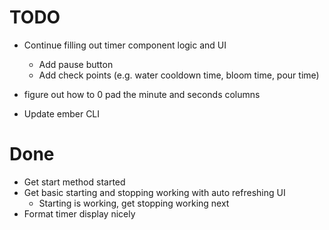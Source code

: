 TODO
=========



* Continue filling out timer component logic and UI
  * Add pause button
  * Add check points (e.g. water cooldown time, bloom time, pour time)
  
* figure out how to 0 pad the minute and seconds columns
* Update ember CLI

Done
=========

* Get start method started
* Get basic starting and stopping working with auto refreshing UI
  * Starting is working, get stopping working next
* Format timer display nicely
